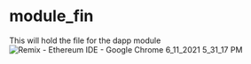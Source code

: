 # module_fin
This will hold the file for the dapp module
![Remix - Ethereum IDE - Google Chrome 6_11_2021 5_31_17 PM](https://user-images.githubusercontent.com/73854785/121759528-f494b600-cada-11eb-9107-46bb0494d1ab.png)
